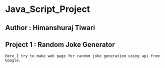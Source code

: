 # Java_Script_Project

## Author : Himanshuraj Tiwari


## Project 1 : Random Joke Generator
    Here I try to make web page for random joke generation using api from Google.
